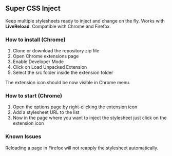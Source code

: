 ## Super CSS Inject

Keep multiple stylesheets ready to inject and change on the fly. Works with **LiveReload**.
Compatible with Chrome and Firefox.

### How to install (Chrome)

1. Clone or download the repository zip file
2. Open Chrome extensions page
3. Enable Developer Mode
4. Click on Load Unpacked Extension
5. Select the src folder inside the extension folder

The extension icon should be now visible in Chrome menu.

### How to start (Chrome)

1. Open the options page by right-clicking the extension icon
2. Add a stylesheet URL to the list
3. Now in the page where you want to inject the stylesheet just click on the extension icon

### Known Issues

Reloading a page in Firefox will not reapply the stylesheet automatically.